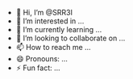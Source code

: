 - 👋 Hi, I’m @SRR3I
- 👀 I’m interested in ...
- 🌱 I’m currently learning ...
- 💞️ I’m looking to collaborate on ...
- 📫 How to reach me ...
- 😄 Pronouns: ...
- ⚡ Fun fact: ...

<!---
SRR3I/SRR3I is a ✨ special ✨ repository because its `README.md` (this file) appears on your GitHub profile.
You can click the Preview link to take a look at your changes.
--->
